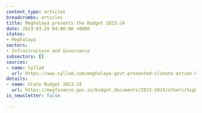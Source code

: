 ```yaml
---
content_type: articles
breadcrumbs: articles
title: Meghalaya presents the Budget 2023-24
date: 2023-03-29 04:00:00 +0000
states:
- Meghalaya
sectors:
- Infrastructure and Governance
subsectors: []
sources:
- name: Syllad
  url: https://www.syllad.com/meghalaya-govt-presented-climate-action-budget-for-the-first-time/
details:
- name: State Budget 2023-24
  url: https://megfinance.gov.in/budget_documents/2023-2024/others/highlight_budget.pdf
is_newsletter: false

---
```


